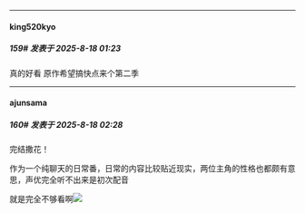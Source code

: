 ﻿
*****

####  king520kyo  
##### 159#       发表于 2025-8-18 01:23

真的好看 原作希望搞快点来个第二季


*****

####  ajunsama  
##### 160#       发表于 2025-8-18 02:28

完结撒花！

作为一个纯聊天的日常番，日常的内容比较贴近现实，两位主角的性格也都颇有意思，声优完全听不出来是初次配音

就是完全不够看啊<img src="https://static.stage1st.com/image/smiley/face2017/125.png" referrerpolicy="no-referrer">

